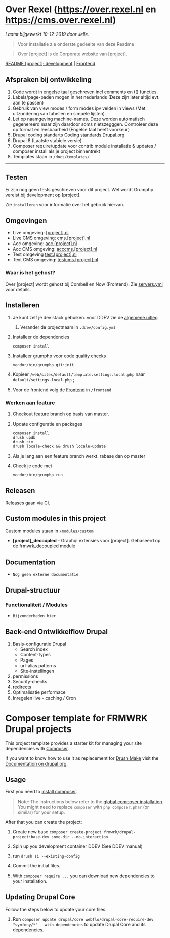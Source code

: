 
Over Rexel (https://over.rexel.nl en https://cms.over.rexel.nl)
=====
_Laatst bijgewerkt 10-12-2019 door Jelle._

> Voor installatie zie onderste gedeelte van deze Readme

> Over [project] is de Corporate website van [project].

[README [project]; development](./README.md) | [Frontend](./frontend/README.md)

## Afspraken bij ontwikkeling
1. Code wordt in engelse taal geschreven incl comments en t() functies.
1. Labels/page-paden mogen in het nederlands (Deze zijn later altijd evt. aan te passen)
1. Gebruik van view modes / form modes ipv velden in views (Met uitzondering van tabellen en simpele lijsten)
1. Let op naamgeving machine-names. Deze worden automatisch gegenereerd maar zijn daardoor soms nietszegggen. Controleer deze op format en leesbaarheid (Engelse taal heeft voorkeur)
1. Drupal coding standarts [Coding standards Drupal.org](https://www.drupal.org/docs/develop/standards/coding-standards)
1. Drupal 8 (Laatste stabiele versie)
1. Composer require/update voor contrib module installatie & updates / composer install als je project binnentrekt
1. Templates staan in ```/docs/templates/```

********

## Testen

Er zijn nog geen tests geschreven voor dit project. Wel wordt Grumphp vereist bij development op [project].

Zie `installeren` voor informatie over het gebruik hiervan.

## Omgevingen
* Live omgeving: [[project].nl](https://[project].nl)
* Live CMS omgeving: [cms.[project].nl](https:cms.[project].nl)
* Acc omgeving: [acc.[project].nl](https://acc.[project].nl)
* Acc CMS omgeving:  [acccms.[project].nl](https://acccms.[project].nl)
* Test omgeving [test.[project].nl](https://test.[project].nl)
* Text CMS omgeving: [testcms.[project].nl](https://testcms.[project].nl)

### Waar is het gehost?
Over [project] wordt gehost bij Combell en Now (Frontend).
Zie [servers.yml](https://gitlab.frmwrk.nl/drupal/clients/blob/master/[project]/servers.yml) voor details.

## Installeren

1. Je kunt zelf je dev stack gebuiken. voor DDEV zie de [algemene uitleg](https://gitlab.frmwrk.nl/drupal/docs/blob/master/Best%20practices/DDEV%20local%20development.md)
   1. Verander de projectnaam in `.ddev/config.yml`

1. Installeer de dependencies
    ```
    composer install
    ```

1. Installeer grumphp voor code quality checks
    ```shell script
    vendor/bin/grumphp git:init
    ```

1. Kopieer ```/web/sites/default/template.settings.local.php``` naar ```default/settings.local.php```  ;

1. Voor de frontend volg de [Frontend](./frontend/README.md) in `/frontend`

### Werken aan feature

1. Checkout feature branch op basis van master.

1. Update configuratie en packages
    ```shell script
    composer install
    drush updb
    drush cim
    drush locale-check && drush locale-update
    ```

1. Als je lang aan een feature branch werkt. rabase dan op master

1. Check je code met
    ```shell script
    vendor/bin/grumphp run
    ```

## Releasen
Releases gaan via CI.

## Custom modules in this project

Custom modules staan in ```/modules/custom```

* **[project]_decoupled** - Graphql extensies voor [project]. Gebaseerd op de frmwrk_decoupled module

## Documentation

* `Nog geen externe documentatie`

## Drupal-structuur

### Functionaliteit / Modules

* `Bijzonderheden hier`

## Back-end Ontwikkelflow Drupal

1. Basis-configuratie Drupal
    * Search index
    * Content-types
    * Pages
    * url-alias patterns
    * Site-instellingen
1. permissions
1. Security-checks
1. redirects
1. Optimalisatie performace
1. Inregelen live - caching / Cron

# Composer template for FRMWRK Drupal projects

This project template provides a starter kit for managing your site
dependencies with [Composer](https://getcomposer.org/).

If you want to know how to use it as replacement for
[Drush Make](https://github.com/drush-ops/drush/blob/8.x/docs/make.md) visit
the [Documentation on drupal.org](https://www.drupal.org/node/2471553).

## Usage

First you need to [install composer](https://getcomposer.org/doc/00-intro.md#installation-linux-unix-osx).

> Note: The instructions below refer to the [global composer installation](https://getcomposer.org/doc/00-intro.md#globally).
You might need to replace `composer` with `php composer.phar` (or similar)
for your setup.

After that you can create the project:

  1. Create new base
    ```
    composer create-project frmwrk/drupal-project:base-dev some-dir --no-interaction
    ```

  1.  Spin up you development container DDEV (See DDEV manual)

  1.  run `drush si --existing-config`

  1.  Commit the initial files.

  1. With `composer require ...` you can download new dependencies to your
installation.

## Updating Drupal Core

Follow the steps below to update your core files.

1. Run `composer update drupal/core webflo/drupal-core-require-dev "symfony/*" --with-dependencies` to update Drupal Core and its dependencies.
